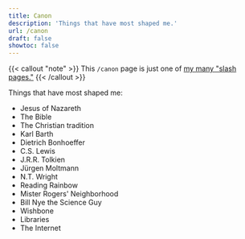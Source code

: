 ```yaml
---
title: Canon
description: 'Things that have most shaped me.'
url: /canon
draft: false
showtoc: false
---
```

{{< callout "note" >}}
This `/canon` page is just one of [my many "slash pages."](/slashes)
{{< /callout >}}

Things that have most shaped me:

- Jesus of Nazareth
- The Bible
- The Christian tradition
- Karl Barth
- Dietrich Bonhoeffer
- C.S. Lewis
- J.R.R. Tolkien
- Jürgen Moltmann
- N.T. Wright
- Reading Rainbow
- Mister Rogers' Neighborhood
- Bill Nye the Science Guy
- Wishbone
- Libraries
- The Internet